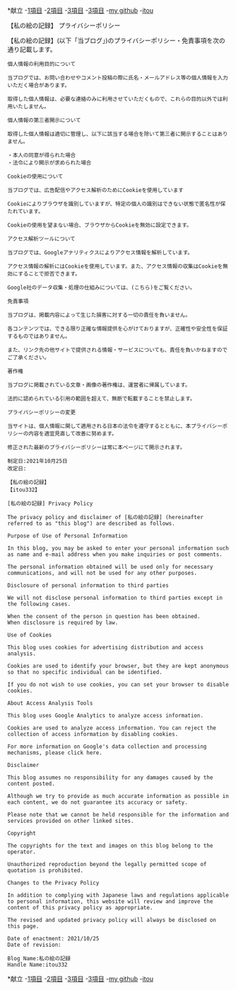    *献立
-<a href="https://itou332.github.io/">1項目</a>
-<a href="https://itou332.github.io/itou332a.github.io/">2項目</a>
-<a href="https://itou332.github.io/diary">3項目</a>
-<a href="https://itou332.github.io/today">3項目</a>
-<a href="https://github.com/itou332">my github</a>
-<a href="http://itou33good.starfree.jp/">itou</a>

<p>【私の絵の記録】 プライバシーポリシー
  
   【私の絵の記録】(以下「当ブログ」)のプライバシーポリシー・免責事項を次の通り記載します。
  
    個人情報の利用目的について

    当ブログでは、お問い合わせやコメント投稿の際に氏名・メールアドレス等の個人情報を入力いただく場合があります。

    取得した個人情報は、必要な連絡のみに利用させていただくもので、これらの目的以外では利用いたしません。

    個人情報の第三者開示について

    取得した個人情報は適切に管理し、以下に該当する場合を除いて第三者に開示することはありません。

    ・本人の同意が得られた場合
    ・法令により開示が求められた場合

    Cookieの使用について

    当ブログでは、広告配信やアクセス解析のためにCookieを使用しています

    Cookieによりブラウザを識別していますが、特定の個人の識別はできない状態で匿名性が保たれています。

    Cookieの使用を望まない場合、ブラウザからCookieを無効に設定できます。

    アクセス解析ツールについて

    当ブログでは、Googleアナリティクスによりアクセス情報を解析しています。

    アクセス情報の解析にはCookieを使用しています。また、アクセス情報の収集はCookieを無効にすることで拒否できます。

    Google社のデータ収集・処理の仕組みについては、(こちら)をご覧ください。

    免責事項

    当ブログは、掲載内容によって生じた損害に対する一切の責任を負いません。

    各コンテンツでは、できる限り正確な情報提供を心がけておりますが、正確性や安全性を保証するものではありません。

    また、リンク先の他サイトで提供される情報・サービスについても、責任を負いかねますのでご了承ください。

    著作権

    当ブログに掲載されている文章・画像の著作権は、運営者に帰属しています。

    法的に認められている引用の範囲を超えて、無断で転載することを禁止します。

    プライバシーポリシーの変更

    当サイトは、個人情報に関して適用される日本の法令を遵守するとともに、本プライバシーポリシーの内容を適宜見直して改善に努めます。

    修正された最新のプライバシーポリシーは常に本ページにて開示されます。

    制定日:2021年10月25日
    改定日:

    【私の絵の記録】
    【itou332】

    [私の絵の記録] Privacy Policy

    The privacy policy and disclaimer of [私の絵の記録] (hereinafter referred to as "this blog") are described as follows.

    Purpose of Use of Personal Information

    In this blog, you may be asked to enter your personal information such as name and e-mail address when you make inquiries or post comments.

    The personal information obtained will be used only for necessary communications, and will not be used for any other purposes.

    Disclosure of personal information to third parties

    We will not disclose personal information to third parties except in the following cases.

    When the consent of the person in question has been obtained.
    When disclosure is required by law.

    Use of Cookies

    This blog uses cookies for advertising distribution and access analysis.

    Cookies are used to identify your browser, but they are kept anonymous so that no specific individual can be identified.

    If you do not wish to use cookies, you can set your browser to disable cookies.

    About Access Analysis Tools

    This blog uses Google Analytics to analyze access information.

    Cookies are used to analyze access information. You can reject the collection of access information by disabling cookies.

    For more information on Google's data collection and processing mechanisms, please click here.

    Disclaimer

    This blog assumes no responsibility for any damages caused by the content posted.

    Although we try to provide as much accurate information as possible in each content, we do not guarantee its accuracy or safety.

    Please note that we cannot be held responsible for the information and services provided on other linked sites.

    Copyright

    The copyrights for the text and images on this blog belong to the operator.

    Unauthorized reproduction beyond the legally permitted scope of quotation is prohibited.

    Changes to the Privacy Policy

    In addition to complying with Japanese laws and regulations applicable to personal information, this website will review and improve the content of this privacy policy as appropriate.

    The revised and updated privacy policy will always be disclosed on this page.

    Date of enactment: 2021/10/25
    Date of revision: 

    Blog Name:私の絵の記録
    Handle Name:itou332

*献立
-<a href="https://itou332.github.io/">1項目</a>
-<a href="https://itou332.github.io/itou332a.github.io/">2項目</a>
-<a href="https://itou332.github.io/diary">3項目</a>
-<a href="https://itou332.github.io/today">3項目</a>
-<a href="https://github.com/itou332">my github</a>
-<a href="http://itou33good.starfree.jp/">itou</a>
  </p>
